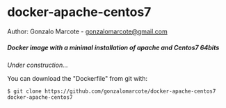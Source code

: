 # docker-apache-centos7
Author: Gonzalo Marcote - gonzalomarcote@gmail.com

##### Docker image with a minimal installation of apache and Centos7 64bits

*Under construction...*

You can download the "Dockerfile" from git with:

`$ git clone https://github.com/gonzalomarcote/docker-apache-centos7 docker-apache-centos7`
